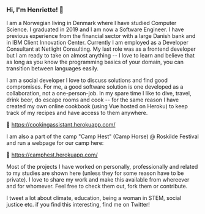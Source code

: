 ### Hi, I'm Henriette! :wave:

I am a Norwegian living in Denmark where I have studied Computer Science. I graduated in 2019 and I am now a Software Engineer. I have previous experience from the financial sector with a large Danish bank and in IBM Client Innovation Center. Currently I am employed as a Developer Consultant at Netlight Consulting. My last role was as a frontend developer but I am ready to take on almost anything -- I love to learn and believe that as long as you know the programming basics of your domain, you can transition between languages easily. 

I am a social developer I love to discuss solutions and find good compromises. For me, a good software solution is one developed as a collaboration, not a one-person-job. In my spare time I like to dive, travel, drink beer, do escape rooms and cook -- for the same reason I have created my own online cookbook (using Vue hosted on Heroku) to keep track of my recipes and have access to them anywhere.

🍲 https://cookingassistant.herokuapp.com/

I am also a part of the camp "Camp Hest" (Camp Horse) @ Roskilde Festival and run a webpage for our camp here:

🐎 https://camphest.herokuapp.com/


Most of the projects I have worked on personally, professionally and related to my studies are shown here (unless they for some reason have to be private). I love to share my work and make this available from whereever and for whomever. Feel free to check them out, fork them or contribute.

I tweet a lot about climate, education, being a woman in STEM, social justice etc. if you find this interesting, find me on Twitter!
